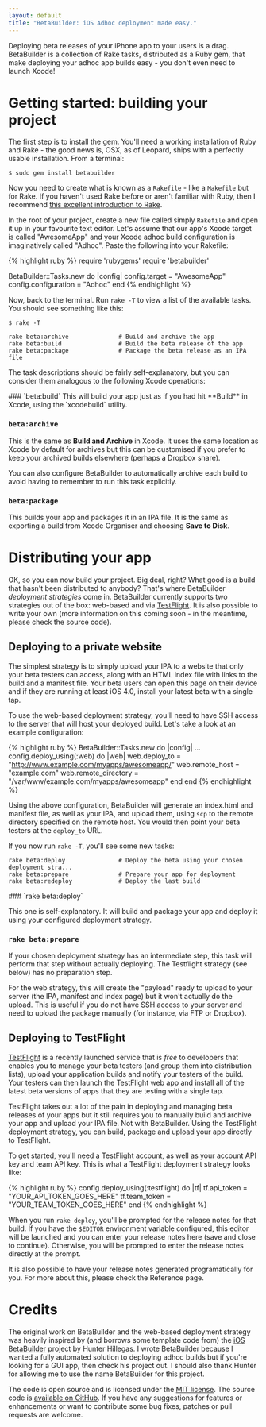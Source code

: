 ```yaml
---
layout: default
title: "BetaBuilder: iOS Adhoc deployment made easy."
---
```


Deploying beta releases of your iPhone app to your users is a drag. BetaBuilder is a collection of Rake tasks, distributed as a Ruby gem, that make deploying your adhoc app builds easy - you don't even need to launch Xcode!

# Getting started: building your project

The first step is to install the gem. You'll need a working installation of Ruby and Rake - the good news is, OSX, as of Leopard, ships with a perfectly usable installation. From a terminal:

    $ sudo gem install betabuilder
    
Now you need to create what is known as a `Rakefile` - like a `Makefile` but for Rake. If you haven't used Rake before or aren't familiar with Ruby, then I recommend [this excellent introduction to Rake](http://martinfowler.com/articles/rake.html).

In the root of your project, create a new file called simply `Rakefile` and open it up in your favourite text editor. Let's assume that our app's Xcode target is called "AwesomeApp" and your Xcode adhoc build configuration is imaginatively called "Adhoc". Paste the following into your Rakefile:

{% highlight ruby %}
require 'rubygems'
require 'betabuilder'

BetaBuilder::Tasks.new do |config|
  config.target        = "AwesomeApp"
  config.configuration = "Adhoc" 
end
{% endhighlight %}

Now, back to the terminal. Run `rake -T` to view a list of the available tasks. You should see something like this:

    $ rake -T

    rake beta:archive              # Build and archive the app
    rake beta:build                # Build the beta release of the app
    rake beta:package              # Package the beta release as an IPA file

The task descriptions should be fairly self-explanatory, but you can consider them analogous to the following Xcode operations:

<div class="callout" markdown="1">
### `beta:build` 
This will build your app just as if you had hit **Build** in Xcode, using the `xcodebuild` utility.

### `beta:archive` 
This is the same as **Build and Archive** in Xcode. It uses the same location as Xcode by default for archives but this can be customised if you prefer to keep your archived builds elsewhere (perhaps a Dropbox share). 

You can also configure BetaBuilder to automatically archive each build to avoid having to remember to run this task explicitly.

### `beta:package` 
This builds your app and packages it in an IPA file. It is the same as exporting a build from Xcode Organiser and choosing **Save to Disk**. 
</div>

# Distributing your app

OK, so you can now build your project. Big deal, right? What good is a build that hasn't been distributed to anybody? That's where BetaBuilder _deployment strategies_ come in. BetaBuilder currently supports two strategies out of the box: web-based and via [TestFlight](http://testflightapp.com). It is also possible to write your own (more information on this coming soon - in the meantime, please check the source code).

## Deploying to a private website

The simplest strategy is to simply upload your IPA to a website that only your beta testers can access, along with an HTML index file with links to the build and a manifest file. Your beta users can open this page on their device and if they are running at least iOS 4.0, install your latest beta with a single tap.

To use the web-based deployment strategy, you'll need to have SSH access to the server that will host your deployed build. Let's take a look at an example configuration:

{% highlight ruby %}
BetaBuilder::Tasks.new do |config|
  ...
  config.deploy_using(:web) do |web|
    web.deploy_to = "http://www.example.com/myapps/awesomeapp/"
    web.remote_host = "example.com"
    web.remote_directory = "/var/www/example.com/myapps/awesomeapp"
  end
end
{% endhighlight %}

Using the above configuration, BetaBuilder will generate an index.html and manifest file, as well as your IPA, and upload them, using `scp` to the remote directory specified on the remote host. You would then point your beta testers at the `deploy_to` URL.

If you now run `rake -T`, you'll see some new tasks:

    rake beta:deploy               # Deploy the beta using your chosen deployment stra...
    rake beta:prepare              # Prepare your app for deployment
    rake beta:redeploy             # Deploy the last build

<div class="callout" markdown="1">
### `rake beta:deploy`

This one is self-explanatory. It will build and package your app and deploy it using your configured deployment strategy.

### `rake beta:prepare`

If your chosen deployment strategy has an intermediate step, this task will perform that step without actually deploying. The Testflight strategy (see below) has no preparation step. 

For the web strategy, this will create the "payload" ready to upload to your server (the IPA, manifest and index page) but it won't actually do the upload. This is useful if you do not have SSH access to your server and need to upload the package manually (for instance, via FTP or Dropbox).
</div>

## Deploying to TestFlight

[TestFlight](http://testflightapp.com) is a recently launched service that is _free_ to developers that enables you to manage your beta testers (and group them into distribution lists), upload your application builds and notify your testers of the build. Your testers can then launch the TestFlight web app and install all of the latest beta versions of apps that they are testing with a single tap.

TestFlight takes out a lot of the pain in deploying and managing beta releases of your apps but it still requires you to manually build and archive your app and upload your IPA file. Not with BetaBuilder. Using the TestFlight deployment strategy, you can build, package and upload your app directly to TestFlight.

To get started, you'll need a TestFlight account, as well as your account API key and team API key. This is what a TestFlight deployment strategy looks like:

{% highlight ruby %}
config.deploy_using(:testflight) do |tf|
  tf.api_token  = "YOUR_API_TOKEN_GOES_HERE"
  tf.team_token = "YOUR_TEAM_TOKEN_GOES_HERE"
end
{% endhighlight %}

When you run `rake deploy`, you'll be prompted for the release notes for that build. If you have the `$EDITOR` environment variable configured, this editor will be launched and you can enter your release notes here (save and close to continue). Otherwise, you will be prompted to enter the release notes directly at the prompt.

It is also possible to have your release notes generated programatically for you. For more about this, please check the Reference page.

# Credits

The original work on BetaBuilder and the web-based deployment strategy was heavily inspired by (and borrows some template code from) the [iOS BetaBuilder](http://www.hanchorllc.com/2010/08/24/introducing-ios-beta-builder/) project by Hunter Hillegas. I wrote BetaBuilder because I wanted a fully automated solution to deploying adhoc builds but if you're looking for a GUI app, then check his project out. I should also thank Hunter for allowing me to use the name BetaBuilder for this project.

The code is open source and is licensed under the [MIT license](http://www.opensource.org/licenses/mit-license.php). The source code is [available on GitHub](https://github.com/lukeredpath/betabuilder). If you have any suggestions for features or enhancements or want to contribute some bug fixes, patches or pull requests are welcome.
